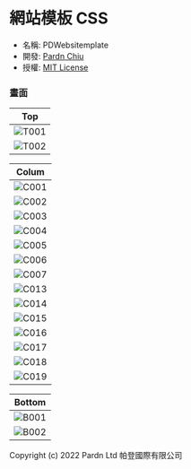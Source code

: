 # 網站模板 CSS

- 名稱: PDWebsitemplate
- 開發: [Pardn Chiu](mailto:chiuchingwei@icloud.com)
- 授權: [MIT License](./LICENSE)

### 畫面

| Top |
| --- |
| ![T001](./preview/top/T001.png) |
| ![T002](./preview/top/T002.png) |


| Colum |
| --- |
| ![C001](./preview/colum/C001.png) |
| ![C002](./preview/colum/C002.png) |
| ![C003](./preview/colum/C003.png) |
| ![C004](./preview/colum/C004.png) |
| ![C005](./preview/colum/C005.png) |
| ![C006](./preview/colum/C006.png) |
| ![C007](./preview/colum/C007.png) |
| ![C013](./preview/colum/C013.png) |
| ![C014](./preview/colum/C014.png) |
| ![C015](./preview/colum/C015.png) |
| ![C016](./preview/colum/C016.png) |
| ![C017](./preview/colum/C017.png) |
| ![C018](./preview/colum/C018.png) |
| ![C019](./preview/colum/C019.png) |

| Bottom |
| --- |
| ![B001](./preview/bottom/B001.png) |
| ![B002](./preview/bottom/B002.png) |

Copyright (c) 2022 Pardn Ltd 帕登國際有限公司
